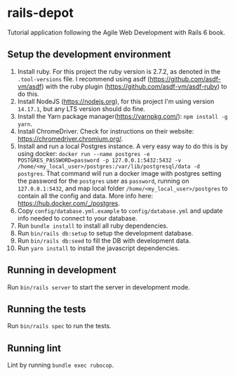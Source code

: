 # rails-depot
Tutorial application following the Agile Web Development with Rails 6 book.

## Setup the development environment
1. Install ruby. For this project the ruby version is 2.7.2, as denoted in the `.tool-versions` file. I recommend using asdf (https://github.com/asdf-vm/asdf) with the ruby plugin (https://github.com/asdf-vm/asdf-ruby) to do this.
2. Install NodeJS (https://nodejs.org), for this project I'm using version `14.17.1`, but any LTS version should do fine.
3. Install the Yarn package manager(https://yarnpkg.com/): `npm install -g yarn`.
4. Install ChromeDriver. Check for instructions on their website: https://chromedriver.chromium.org/.
5. Install and run a local Postgres instance. A very easy way to do this is by using docker: `docker run --name postgres -e POSTGRES_PASSWORD=password -p 127.0.0.1:5432:5432 -v /home/<my_local_user>/postgres:/var/lib/postgresql/data -d postgres`. That command will run a docker image with postgres setting the password for the `postgres` user as `password`, running on `127.0.0.1:5432`, and map local folder `/home/<my_local_user>/postgres` to contain all the config and data. More info here: https://hub.docker.com/_/postgres.
6. Copy `config/database.yml.example` to `config/database.yml` and update info needed to connect to your database.
7. Run `bundle install` to install all ruby dependencies.
8. Run `bin/rails db:setup` to setup the development database.
9. Run `bin/rails db:seed` to fill the DB with development data.
10. Run `yarn install` to install the javascript dependencies.

## Running in development
Run `bin/rails server` to start the server in development mode.

## Running the tests
Run `bin/rails spec` to run the tests.

## Running lint
Lint by running `bundle exec rubocop`.
